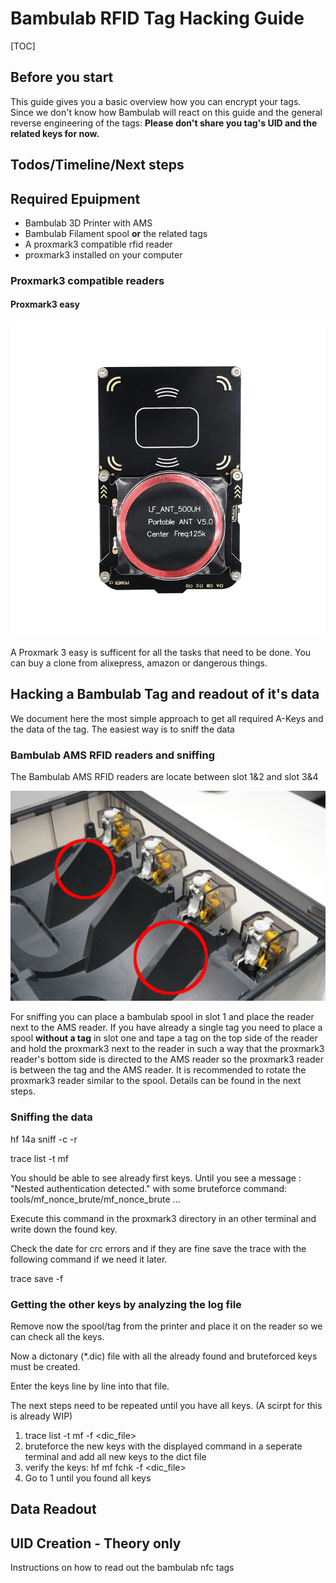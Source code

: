 # Bambulab RFID Tag Hacking Guide

[TOC]


## Before you start

This guide gives you a basic overview how you can encrypt your tags. Since we don't know how Bambulab will react on this guide and the general reverse engineering of the tags: **Please don't share you tag's UID and the related keys for now.**


## Todos/Timeline/Next steps


## Required Epuipment

- Bambulab 3D Printer with AMS
- Bambulab Filament spool **or** the related tags
- A proxmark3 compatible rfid reader
- proxmark3 installed on your computer

### Proxmark3 compatible readers

#### Proxmark3 easy
![](images/Proxmark3_easy.png)

A Proxmark 3 easy is sufficent for all the tasks that need to be done. You can buy a clone from alixepress, amazon or dangerous things.


## Hacking a Bambulab Tag and readout of it's data
We document here the most simple approach to get all required A-Keys and the data of the tag.
The easiest way is to sniff the data

### Bambulab AMS RFID readers and sniffing
The Bambulab AMS RFID readers are locate between slot 1&2 and slot 3&4

![](images/filament-slots.jpg)

For sniffing you can place a bambulab spool in slot 1 and place the reader next to the AMS reader.
If you have already a single tag you need to place a spool **without a tag** in slot one and tape a tag on the top side of the reader and hold the proxmark3 next to the reader in such a way that the proxmark3 reader's bottom side is directed to the AMS reader so the proxmark3 reader is between the tag and the AMS reader. It is recommended to rotate the proxmark3 reader similar to the spool. Details can be found in the next steps.

### Sniffing the data

hf 14a sniff -c -r

trace list -t mf

You should be able to see already first keys. Until you see a message :
"Nested authentication detected." with some bruteforce command: tools/mf_nonce_brute/mf_nonce_brute ...

Execute this command in the proxmark3 directory in an other terminal and write down the found key.

Check the date for crc errors and if they are fine save the trace with the following command if we need it later.

trace save -f <trace-name>

### Getting the other keys by analyzing the log file

Remove now the spool/tag from the printer and place it on the reader so we can check all the keys.

Now a dictonary (*.dic) file with all the already found and bruteforced keys must be created.

Enter the keys line by line into that file.

The next steps need to be repeated until you have all keys. (A scirpt for this is already WIP)

1. trace list -t mf -f <dic_file>
2. bruteforce the new keys with the displayed command in a seperate terminal and add all new keys to the dict file
3. verify the keys: hf mf fchk -f <dic_file>
4. Go to 1 until you found all keys



## Data Readout









## UID Creation - Theory only


Instructions on how to read out the bambulab nfc tags
